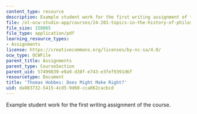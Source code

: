 ```yaml
---
content_type: resource
description: Example student work for the first writing assignment of the course.
file: /ol-ocw-studio-app/courses/24-201-topics-in-the-history-of-philosophy-justice-political-economy-spring-2016/da08373254154cd59d60cca062cacbcd_MIT24_201S16_Paper1.pdf
file_size: 158065
file_type: application/pdf
learning_resource_types:
- Assignments
license: https://creativecommons.org/licenses/by-nc-sa/4.0/
ocw_type: OCWFile
parent_title: Assignments
parent_type: CourseSection
parent_uid: 57499839-e0a9-d38f-e743-e3fef9391d6f
resourcetype: Document
title: 'Thomas Hobbes: Does Might Make Right?'
uid: da083732-5415-4cd5-9d60-cca062cacbcd
---
```

Example student work for the first writing assignment of the course.